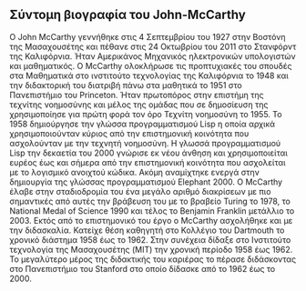 ## Σύντομη βιογραφία του John-McCarthy

Ο John McCarthy γεννήθηκε στις 4  Σεπτεμβρίου του 1927 στην Βοστόνη της Μασαχουσέτης και πέθανε στις 24 Οκτωβρίου του 2011 στο Στανφόρντ της Καλιφόρνια. Ήταν Αμερικάνος Μηχανικός ηλεκτρονικών υπολογιστών και μαθηματικός. Ο McCarthy ολοκλήρωσε τις προπτυχιακές του σπουδές στα Μαθηματικά στο ινστιτούτο τεχνολογίας της Καλιφόρνια το 1948 και την διδακτορική του διατριβή πάνω στα μαθητικά το 1951 στο Πανεπιστήμιο του Princeton. Ήταν πρωτοπόρος στην επιστήμη της τεχνίτης νοημοσύνης και μέλος της ομάδας που σε δημοσίευση της χρησιμοποίησε για πρώτη φορά τον όρο Τεχνίτη νοημοσύνη το 1955.
Το 1958 δημιούργησε την γλώσσα προγραμματισμού Lisp η οποία αρχικά χρησιμοποιούνταν κύριος από την επιστημονική κοινότητα που ασχολούνταν με την τεχνητή νοημοσύνη. Η γλωσσά προγραμματισμού Lisp την δεκαετία του 2000 γνώρισε εκ νέου άνθηση και χρησιμοποιείται ευρέος έως και σήμερα από την επιστημονική κοινότητα  που ασχολείται με το λογισμικό ανοιχτού κώδικα. Ακόμη αναμίχτηκε ενεργά στην δημιουργία της γλώσσας προγραμματισμού Elephant 2000. Ο McCarthy έλαβε στην σταδιοδρομία του ένα μεγάλο αριθμό διακρίσεων με πιο σημαντικές από αυτές την βράβευση του με το βραβείο  Turing το 1978,  το National Medal of Science 1990 και τέλος το Benjamin Franklin μετάλλιο το 2003.
Εκτός από το επιστημονικό του έργο ο McCarthy ασχολήθηκε και με την διδασκαλία. Κατείχε θέση καθηγητή στο Κολλέγιο του Dartmouth το χρονικό διάστημα 1958 έως το 1962. Στην συνέχεια δίδαξε στο  Ινστιτούτο τεχνολογία της Μασαχουσέτης (MIT) την χρονική περίοδο  1958 έως 1962. Το μεγαλύτερο μέρος της διδακτικής του καριέρας το πέρασε διδάσκοντας στο Πανεπιστήμιο του Stanford στο οποίο δίδασκε από το 1962 έως το 2000.

